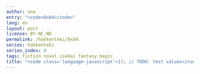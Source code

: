 ```yaml
---
author: una
entry: "<code>0x04</code>"
lang: en
layout: post
license: BY-NC-ND
permalink: /hakkenteki/0x04
series: hakkenteki
series_index: 4
tags: fiction novel isekai fantasy magic
title: "<code class='language-javascript'>}); // TODO: test values</code>"
---
```

